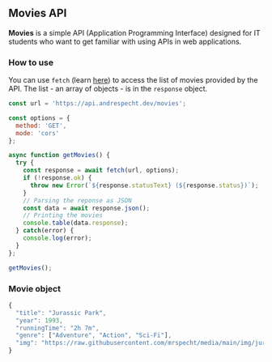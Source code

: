 ## Movies API

**Movies** is a simple API (Application Programming Interface) designed 
for IT students who want to get familiar with using APIs in web applications.

### How to use

You can use ```fetch``` (learn [here](https://github.com/mrspecht/fetch-api)) to 
access the list of movies provided by the API. The list - an array of objects - 
is in the ```response``` object.

```javascript
const url = 'https://api.andrespecht.dev/movies';

const options = {
  method: 'GET',
  mode: 'cors'
};

async function getMovies() {
  try {
    const response = await fetch(url, options);
    if (!response.ok) {
      throw new Error(`${response.statusText} (${response.status})`);
    }
    // Parsing the reponse as JSON
    const data = await response.json();
    // Printing the movies
    console.table(data.response);
  } catch(error) {
    console.log(error);
  }
};

getMovies();
```

### Movie object

```javascript
{
  "title": "Jurassic Park",
  "year": 1993,
  "runningTime": "2h 7m",
  "genre": ["Adventure", "Action", "Sci-Fi"],
  "img": "https://raw.githubusercontent.com/mrspecht/media/main/img/jurassic-park.jpg"
}
```
